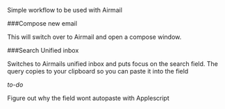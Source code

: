 Simple workflow to be used with Airmail


###Compose new email

This will switch over to Airmail and open a compose window.


###Search Unified inbox

Switches to Airmails unified inbox and puts focus on the search field. The query copies to your clipboard
so you can paste it into the field

*to-do*

Figure out why the field wont autopaste with Applescript
